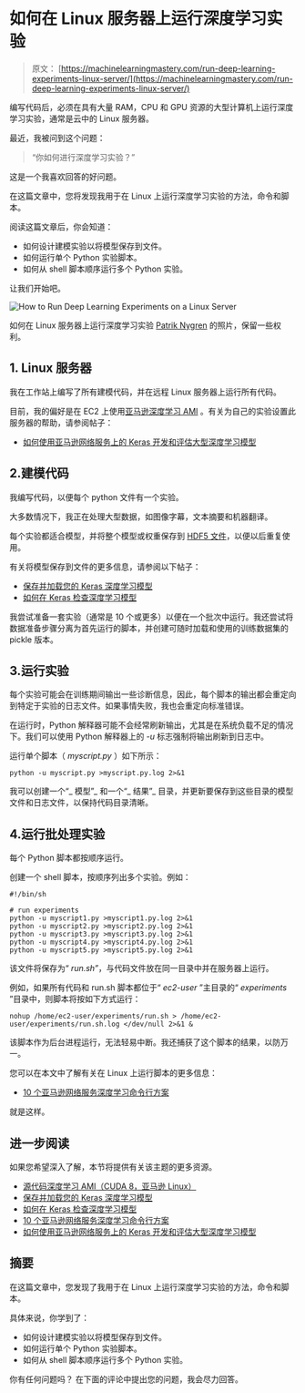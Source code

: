 # 如何在 Linux 服务器上运行深度学习实验

> 原文： [https://machinelearningmastery.com/run-deep-learning-experiments-linux-server/](https://machinelearningmastery.com/run-deep-learning-experiments-linux-server/)

编写代码后，必须在具有大量 RAM，CPU 和 GPU 资源的大型计算机上运行深度学习实验，通常是云中的 Linux 服务器。

最近，我被问到这个问题：

> “你如何进行深度学习实验？”

这是一个我喜欢回答的好问题。

在这篇文章中，您将发现我用于在 Linux 上运行深度学习实验的方法，命令和脚本。

阅读这篇文章后，你会知道：

*   如何设计建模实验以将模型保存到文件。
*   如何运行单个 Python 实验脚本。
*   如何从 shell 脚本顺序运行多个 Python 实验。

让我们开始吧。

![How to Run Deep Learning Experiments on a Linux Server](img/5b3d95a2ac65cd8206b3a11433959297.jpg)

如何在 Linux 服务器上运行深度学习实验
[Patrik Nygren](https://www.flickr.com/photos/lattefarsan/10538489333/) 的照片，保留一些权利。

## 1\. Linux 服务器

我在工作站上编写了所有建模代码，并在远程 Linux 服务器上运行所有代码。

目前，我的偏好是在 EC2 上使用[亚马逊深度学习 AMI](https://aws.amazon.com/marketplace/pp/B01M0AXXQB) 。有关为自己的实验设置此服务器的帮助，请参阅帖子：

*   [如何使用亚马逊网络服务上的 Keras 开发和评估大型深度学习模型](https://machinelearningmastery.com/develop-evaluate-large-deep-learning-models-keras-amazon-web-services/)

## 2.建模代码

我编写代码，以便每个 python 文件有一个实验。

大多数情况下，我正在处理大型数据，如图像字幕，文本摘要和机器翻译。

每个实验都适合模型，并将整个模型或权重保存到 [HDF5 文件](http://www.h5py.org/)，以便以后重复使用。

有关将模型保存到文件的更多信息，请参阅以下帖子：

*   [保存并加载您的 Keras 深度学习模型](https://machinelearningmastery.com/save-load-keras-deep-learning-models/)
*   [如何在 Keras 检查深度学习模型](https://machinelearningmastery.com/check-point-deep-learning-models-keras/)

我尝试准备一套实验（通常是 10 个或更多）以便在一个批次中运行。我还尝试将数据准备步骤分离为首先运行的脚本，并创建可随时加载和使用的训练数据集的 pickle 版本。

## 3.运行实验

每个实验可能会在训练期间输出一些诊断信息，因此，每个脚本的输出都会重定向到特定于实验的日志文件。如果事情失败，我也会重定向标准错误。

在运行时，Python 解释器可能不会经常刷新输出，尤其是在系统负载不足的情况下。我们可以使用 Python 解释器上的 _-u_ 标志强制将输出刷新到日志中。

运行单个脚本（ _myscript.py_ ）如下所示：

```
python -u myscript.py >myscript.py.log 2>&1
```

我可以创建一个“_ 模型”_ 和一个“_ 结果”_ 目录，并更新要保存到这些目录的模型文件和日志文件，以保持代码目录清晰。

## 4.运行批处理实验

每个 Python 脚本都按顺序运行。

创建一个 shell 脚本，按顺序列出多个实验。例如：

```
#!/bin/sh

# run experiments
python -u myscript1.py >myscript1.py.log 2>&1
python -u myscript2.py >myscript2.py.log 2>&1
python -u myscript3.py >myscript3.py.log 2>&1
python -u myscript4.py >myscript4.py.log 2>&1
python -u myscript5.py >myscript5.py.log 2>&1
```

该文件将保存为“ _run.sh”_，与代码文件放在同一目录中并在服务器上运行。

例如，如果所有代码和 run.sh 脚本都位于“ _ec2-user_ ”主目录的“ _experiments_ ”目录中，则脚本将按如下方式运行：

```
nohup /home/ec2-user/experiments/run.sh > /home/ec2-user/experiments/run.sh.log </dev/null 2>&1 &
```

该脚本作为后台进程运行，无法轻易中断。我还捕获了这个脚本的结果，以防万一。

您可以在本文中了解有关在 Linux 上运行脚本的更多信息：

*   [10 个亚马逊网络服务深度学习命令行方案](https://machinelearningmastery.com/command-line-recipes-deep-learning-amazon-web-services/)

就是这样。

## 进一步阅读

如果您希望深入了解，本节将提供有关该主题的更多资源。

*   [源代码深度学习 AMI（CUDA 8，亚马逊 Linux）](https://aws.amazon.com/marketplace/pp/B01M0AXXQB)
*   [保存并加载您的 Keras 深度学习模型](https://machinelearningmastery.com/save-load-keras-deep-learning-models/)
*   [如何在 Keras 检查深度学习模型](https://machinelearningmastery.com/check-point-deep-learning-models-keras/)
*   [10 个亚马逊网络服务深度学习命令行方案](https://machinelearningmastery.com/command-line-recipes-deep-learning-amazon-web-services/)
*   [如何使用亚马逊网络服务上的 Keras 开发和评估大型深度学习模型](https://machinelearningmastery.com/develop-evaluate-large-deep-learning-models-keras-amazon-web-services/)

## 摘要

在这篇文章中，您发现了我用于在 Linux 上运行深度学习实验的方法，命令和脚本。

具体来说，你学到了：

*   如何设计建模实验以将模型保存到文件。
*   如何运行单个 Python 实验脚本。
*   如何从 shell 脚本顺序运行多个 Python 实验。

你有任何问题吗？
在下面的评论中提出您的问题，我会尽力回答。